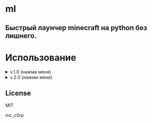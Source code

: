 # ml
## Быстрый лаунчер minecraft на python без лишнего.

# Использование
<details>
  <summary>v.1.0 (нажми меня)</summary>

  ## Информация о версии
  Это **консольная** версия, версия без лишнего, перед вами просто консоль в которой простой выбор версии minecraft и ника, игра только в оффлайне (пиртская, без авторизации в Microsoft).
  Проще говоря, та версия, которую потянет любая **микроволновка**.
  (у этой версии только Source Code, установщика и portable версии здесь нет)

  ## Source Code
  Установите все необходимые библиотеки для исходного кода.
  ```sh
  python -m pip install minecraft_launcher_lib tqdm subprocess
  ```
  После этого загрузите исходный код, найдите файл main.py по пути: ./v1/main.py и запустите его. Вам понадобится только 1 файл. 
</details>
<details>
  <summary>v.2.0 (нажми меня)</summary>
  
  ## Информация о версии
  Это **ui** версия (с пользовательским интерфейсом), превычный всем лаунчер.
  Проще говоря самая **нафаршированная** версия, в ней есть вход с аккаунта Microsoft, автоматическая установка Forge, и прочии плюшки.

  ## Portable
  Перейдите во вкладку [**Releases**](https://github.com/mc-c0rp/ml/releases) и загрузите **ml-portable.zip**, после чего распакуйте его в любое удобное
  место и запустите **ml.exe**.

  ## Setup
  Перейдите во вкладку [**Releases**](https://github.com/mc-c0rp/ml/releases) и загрузите **ml-setup.exe**, после чего установите его.

  ## Source Code
  Установите все необходимые библиотеки для исходного кода.
  ```sh
  python -m pip install minecraft_launcher_lib pyqt5 subprocess
  ```
  После этого загрузите исходный код и запустите main.py
</details>

## License

MIT

mc_c0rp